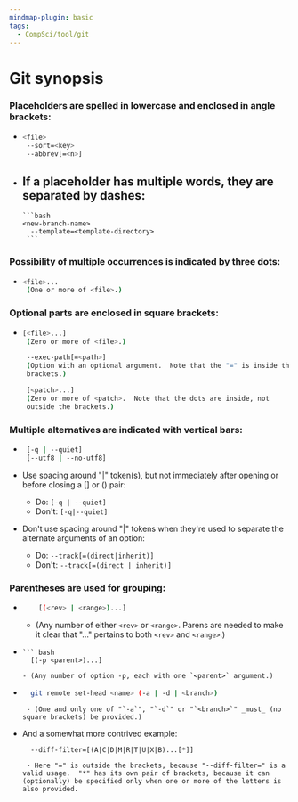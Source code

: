 ```yaml
---
mindmap-plugin: basic
tags:
  - CompSci/tool/git
---
```

# Git synopsis
### Placeholders are spelled in lowercase and enclosed in angle brackets:
- 
  ```bash
  <file>
   --sort=<key>
   --abbrev[=<n>]
   ```

- If a placeholder has multiple words, they are separated by dashes:
	- 
	  ```bash
	  <new-branch-name>
		--template=<template-directory>
	   ```
### Possibility of multiple occurrences is indicated by three dots:
- 
  ```bash
  <file>...
   (One or more of <file>.)
   ```

### Optional parts are enclosed in square brackets:
- 
  ```bash
  [<file>...]
   (Zero or more of <file>.)

   --exec-path[=<path>]
   (Option with an optional argument.  Note that the "=" is inside the
   brackets.)

   [<patch>...]
   (Zero or more of <patch>.  Note that the dots are inside, not
   outside the brackets.)
	```
### Multiple alternatives are indicated with vertical bars:
- 
  ```bash
   [-q | --quiet]
   [--utf8 | --no-utf8]
	```

 - Use spacing around "|" token(s), but not immediately after opening or before closing a [] or () pair:
	 - Do: `[-q | --quiet]`
	 - Don't: `[-q|--quiet]`

 - Don't use spacing around "|" tokens when they're used to separate the alternate arguments of an option:
	- Do: `--track[=(direct|inherit)]`
	- Don't: `--track[=(direct | inherit)]`
 ### Parentheses are used for grouping:
- 
	``` bash
		[(<rev> | <range>)...]
	```
	- (Any number of either `<rev>` or `<range>`.  Parens are needed to make it clear that "..." pertains to both `<rev>` and `<range>`.)
- 
	  ``` bash
		[(-p <parent>)...]
	```
	- (Any number of option -p, each with one `<parent>` argument.)
- 
  ```bash
	git remote set-head <name> (-a | -d | <branch>)
	```
	   - (One and only one of "`-a`", "`-d`" or "`<branch>`" _must_ (no square brackets) be provided.)
- And a somewhat more contrived example:
  ```
	--diff-filter=[(A|C|D|M|R|T|U|X|B)...[*]]
	```
	   - Here "=" is outside the brackets, because "--diff-filter=" is a valid usage.  "*" has its own pair of brackets, because it can (optionally) be specified only when one or more of the letters is also provided.